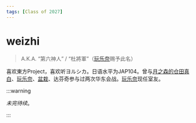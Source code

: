 ```yaml
---
tags: [Class of 2027]
---
```


# weizhi

> A.K.A. “第六神人” / “杜將軍”（[玩乐奈](玩乐奈.md)赐予此名）



喜欢東方Project，喜欢听ヨルシカ。日语水平为JAP104。曾与[月之森的仓田真白](月之森的仓田真白.md)、[玩乐奈](玩乐奈.md)、[盆栽](绿色盆栽.md)、达芬奇参与过两次华东会战。[玩乐奈](玩乐奈.md)现任室友。



:::warning

_未完待续_。

:::
